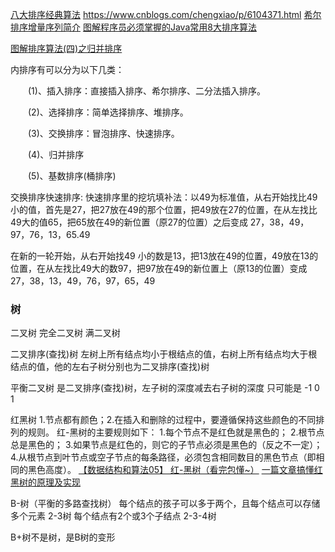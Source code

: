 [八大排序经典算法](http://blog.csdn.net/zhongwen7710/article/details/39212267)
https://www.cnblogs.com/chengxiao/p/6104371.html
[希尔排序增量序列简介](http://blog.csdn.net/foliciatarier/article/details/53891144)
[图解程序员必须掌握的Java常用8大排序算法](https://www.cnblogs.com/AaronBear/p/6464174.html)

[图解排序算法(四)之归并排序](https://www.cnblogs.com/chengxiao/p/6194356.html)



内排序有可以分为以下几类：

　　(1)、插入排序：直接插入排序、希尔排序、二分法插入排序。

　　(2)、选择排序：简单选择排序、堆排序。

　　(3)、交换排序：冒泡排序、快速排序。

　　(4)、归并排序

　　(5)、基数排序(桶排序)


交换排序快速排序:
快速排序里的挖坑填补法：以49为标准值，从右开始找比49小的值，首先是27，把27放在49的那个位置，把49放在27的位置，在从左找比49大的值65，把65放在49的新位置（原27的位置）之后变成 27，38，49，97，76，13，65.49

在新的一轮开始，从右开始找49 小的数是13，把13放在49的位置，49放在13的位置，在从左找比49大的数97，把97放在49的新位置上（原13的位置）变成27，38，13，49，76，97，65，49


### 树
二叉树 完全二叉树  满二叉树

二叉排序(查找)树
    左树上所有结点均小于根结点的值，右树上所有结点均大于根结点的值，他的左右子树分别也为二叉排序(查找)树

平衡二叉树
    是二叉排序(查找)树，左子树的深度减去右子树的深度 只可能是 -1 0 1


红黑树
    1.节点都有颜色；2.在插入和删除的过程中，要遵循保持这些颜色的不同排列的规则。
    红-黑树的主要规则如下：
        1.每个节点不是红色就是黑色的；
        2.根节点总是黑色的；
        3.如果节点是红色的，则它的子节点必须是黑色的（反之不一定）；
        4.从根节点到叶节点或空子节点的每条路径，必须包含相同数目的黑色节点（即相同的黑色高度）。
    [【数据结构和算法05】 红-黑树（看完包懂~）](http://blog.csdn.net/eson_15/article/details/51144079)
    [一篇文章搞懂红黑树的原理及实现](https://www.jianshu.com/p/37c845a5add6)

B-树（平衡的多路查找树） 每个结点的孩子可以多于两个，且每个结点可以存储多个元素
    2-3树
        每个结点有2个或3个子结点
    2-3-4树

B+树不是树，是B树的变形


